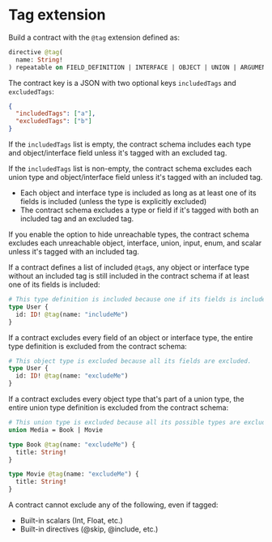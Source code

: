 # Tag extension

Build a contract with the `@tag` extension defined as:

```graphql
directive @tag(
  name: String!
) repeatable on FIELD_DEFINITION | INTERFACE | OBJECT | UNION | ARGUMENT_DEFINITION | SCALAR | ENUM | ENUM_VALUE | INPUT_OBJECT | INPUT_FIELD_DEFINITION
```

The contract key is a JSON with two optional keys `includedTags` and `excludedTags`:

```json
{
  "includedTags": ["a"],
  "excludedTags": ["b"]
}
```

If the `includedTags` list is empty, the contract schema includes each type and object/interface field unless it's tagged with an excluded tag.

If the `includedTags` list is non-empty, the contract schema excludes each union type and object/interface field unless it's tagged with an included tag.

- Each object and interface type is included as long as at least one of its fields is included
  (unless the type is explicitly excluded)
- The contract schema excludes a type or field if it's tagged with both an included tag and an excluded tag.

If you enable the option to hide unreachable types, the contract schema excludes each unreachable object, interface, union, input, enum, and scalar unless it's tagged with an included tag.

If a contract defines a list of included `@tag`s, any object or interface type without an included tag is still included in the contract schema if at least one of its fields is included:

```graphql
# This type definition is included because one if its fields is included.
type User {
  id: ID! @tag(name: "includeMe")
}
```

If a contract excludes every field of an object or interface type, the entire type definition is excluded from the contract schema:

```graphql
# This object type is excluded because all its fields are excluded.
type User {
  id: ID! @tag(name: "excludeMe")
}
```

If a contract excludes every object type that's part of a union type, the entire union type definition is excluded from the contract schema:

```graphql
# This union type is excluded because all its possible types are excluded.
union Media = Book | Movie

type Book @tag(name: "excludeMe") {
  title: String!
}

type Movie @tag(name: "excludeMe") {
  title: String!
}
```

A contract cannot exclude any of the following, even if tagged:

- Built-in scalars (Int, Float, etc.)
- Built-in directives (@skip, @include, etc.)
